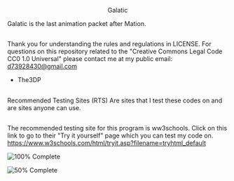 <p align="center"> Galatic

Galatic is the last animation packet after Mation.
##
Thank you for understanding the rules and regulations in LICENSE.
For questions on this repository related to the "Creative Commons Legal Code
CC0 1.0 Universal" please contact me at my public email:
d73928430@gmail.com

- The3DP
##
Recommended Testing Sites (RTS) 
Are sites that I test these codes on
and are sites anyone can use.
##
The recommended testing site for this 
program is ww3schools.
Click on this link to go to 
their "Try it yourself" page which
you can test my code on.
https://www.w3schools.com/html/tryit.asp?filename=tryhtml_default

![100% Complete](https://img.shields.io/badge/Progress-100%25-darkgreen)

![50% Complete](https://img.shields.io/badge/README-100%25-orange)

